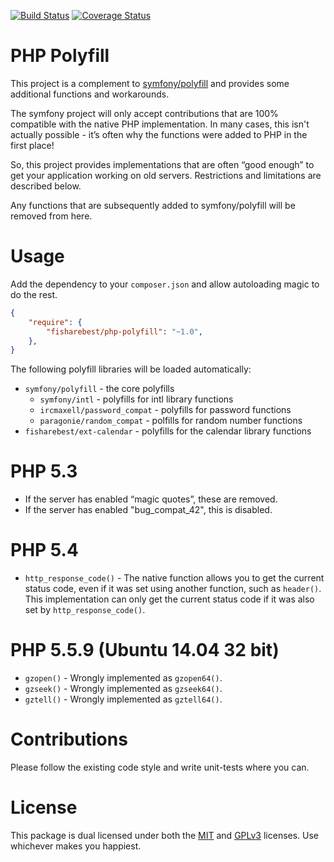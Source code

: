 [![Build Status](https://travis-ci.org/fisharebest/php-polyfill.svg?branch=master)](https://travis-ci.org/fisharebest/php-polyfill)
[![Coverage Status](https://coveralls.io/repos/fisharebest/php-polyfill/badge.svg?branch=master&service=github)](https://coveralls.io/github/fisharebest/php-polyfill?branch=master)

PHP Polyfill
============

This project is a complement to [symfony/polyfill](https://github.com/symfony/polyfill)
and provides some additional functions and workarounds.

The symfony project will only accept contributions that are 100% compatible
with the native PHP implementation.  In many cases, this isn't actually
possible - it’s often why the functions were added to PHP in the first place!

So, this project provides implementations that are often “good enough” to get
your application working on old servers.  Restrictions and limitations are
described below.

Any functions that are subsequently added to symfony/polyfill will be removed
from here.

Usage
=====

Add the dependency to your `composer.json` and allow autoloading magic to do the rest.

```json
{
    "require": {
        "fisharebest/php-polyfill": "~1.0",
    },
}
```

The following polyfill libraries will be loaded automatically:

 - `symfony/polyfill` - the core polyfills
   - `symfony/intl` - polyfills for intl library functions
   - `ircmaxell/password_compat` - polyfills for password functions
   - `paragonie/random_compat` - polfills for random number functions
 - `fisharebest/ext-calendar` - polyfills for the calendar library functions

PHP 5.3
=======

 - If the server has enabled “magic quotes”, these are removed.
 - If the server has enabled "bug_compat_42", this is disabled.


PHP 5.4
=======

 - `http_response_code()` - The native function allows you to get the current
status code, even if it was set using another function, such as `header()`.
This implementation can only get the current status code if it was also set by
`http_response_code()`.

PHP 5.5.9 (Ubuntu 14.04 32 bit)
===============================

- `gzopen()` - Wrongly implemented as `gzopen64()`.
- `gzseek()` - Wrongly implemented as `gzseek64()`.
- `gztell()` - Wrongly implemented as `gztell64()`.

Contributions
=============

Please follow the existing code style and write unit-tests where you can.

License
=======

This package is dual licensed under both the [MIT](LICENSE-MIT.md) and
[GPLv3](LICENSE-GPLv3.md) licenses.  Use whichever makes you happiest.
